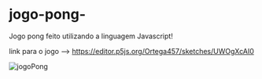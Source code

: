# jogo-pong-
Jogo pong feito utilizando a linguagem Javascript!

link para o jogo --> https://editor.p5js.org/Ortega457/sketches/UWOgXcAI0

![jogoPong](https://user-images.githubusercontent.com/98967581/210702535-0cd5bc11-28e2-414a-92be-a116dc69dfcb.png)

